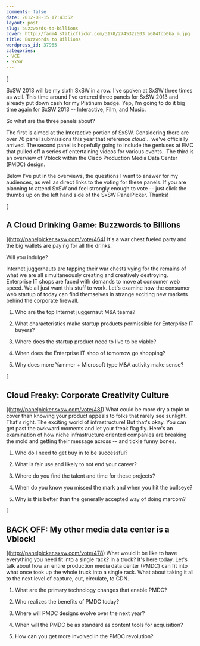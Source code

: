 ```yaml
---
comments: false
date: 2012-08-15 17:43:52
layout: post
slug: buzzwords-to-billions
cover: http://farm4.staticflickr.com/3178/2745322603_a684fdb0ba_m.jpg
title: Buzzwords to Billions
wordpress_id: 37965
categories:
- VCE
- SxSW
---
```


[

SxSW 2013 will be my sixth SxSW in a row. I've spoken at SxSW three times as well. This time around I've entered three panels for SxSW 2013 and already put down cash for my Platinum badge. Yep, I'm going to do it big time again for SxSW 2013 -- Interactive, Film, and Music.

So what are the three panels about?

The first is aimed at the Interactive portion of SxSW. Considering there are over 76 panel submissions this year that reference _cloud_... we've officially arrived. The second panel is hopefully going to include the geniuses at EMC that pulled off a series of entertaining videos for various events.  The third is an overview of Vblock within the Cisco Production Media Data Center (PMDC) design.

Below I've put in the overviews, the questions I want to answer for my audiences, as well as direct links to the voting for these panels. If you are planning to attend SxSW and feel strongly enough to vote -- just click the thumbs up on the left hand side of the SxSW PanelPicker. Thanks!

[


## A Cloud Drinking Game: Buzzwords to Billions

](http://panelpicker.sxsw.com/vote/464)
It's a war chest fueled party and the big wallets are paying for all the drinks.

Will you indulge?

Internet juggernauts are tapping their war chests vying for the remains of what we are all simultaneously creating and creatively destroying. Enterprise IT shops are faced with demands to move at consumer web speed. We all just want this stuff to work. Let's examine how the consumer web startup of today can find themselves in strange exciting new markets behind the corporate firewall.



	
  1. Who are the top Internet juggernaut M&A teams?

	
  2. What characteristics make startup products permissible for Enterprise IT buyers?

	
  3. Where does the startup product need to live to be viable?

	
  4. When does the Enterprise IT shop of tomorrow go shopping?

	
  5. Why does more Yammer + Microsoft type M&A activity make sense?


[


## Cloud Freaky: Corporate Creativity Culture

](http://panelpicker.sxsw.com/vote/481)
What could be more dry a topic to cover than knowing your product appeals to folks that rarely see sunlight. That's right. The exciting world of infrastructure! But that's okay. You can get past the awkward moments and let your freak flag fly. Here's an examination of how niche infrastructure oriented companies are breaking the mold and getting their message across -- and tickle funny bones.



	
  1. Who do I need to get buy in to be successful?

	
  2. What is fair use and likely to not end your career?

	
  3. Where do you find the talent and time for these projects?

	
  4. When do you know you missed the mark and when you hit the bullseye?

	
  5. Why is this better than the generally accepted way of doing marcom?


[


## BACK OFF: My other media data center is a Vblock!

](http://panelpicker.sxsw.com/vote/478)
What would it be like to have everything you need fit into a single rack? In a truck? It's here today. Let's talk about how an entire production media data center (PMDC) can fit into what once took up the whole truck into a single rack. What about taking it all to the next level of capture, cut, circulate, to CDN.



	
  1. What are the primary technology changes that enable PMDC?

	
  2. Who realizes the benefits of PMDC today?

	
  3. Where will PMDC designs evolve over the next year?

	
  4. When will the PMDC be as standard as content tools for acquisition?

	
  5. How can you get more involved in the PMDC revolution?


